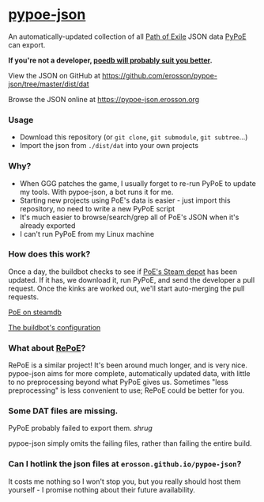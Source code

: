 # [pypoe-json](https://pypoe-json.erosson.org)

An automatically-updated collection of all [Path of Exile](https://www.pathofexile.com) JSON data [PyPoE](https://github.com/OmegaK2/PyPoE) can export.

**If you're not a developer, [poedb will probably suit you better](https://poedb.tw/).**

View the JSON on GitHub at https://github.com/erosson/pypoe-json/tree/master/dist/dat

Browse the JSON online at https://pypoe-json.erosson.org

### Usage

* Download this repository (or `git clone`, `git submodule`, `git subtree`...)
* Import the json from `./dist/dat` into your own projects

### Why?

* When GGG patches the game, I usually forget to re-run PyPoE to update my tools. With pypoe-json, a bot runs it for me.
* Starting new projects using PoE's data is easier - just import this repository, no need to write a new PyPoE script
* It's much easier to browse/search/grep all of PoE's JSON when it's already exported
* I can't run PyPoE from my Linux machine

### How does this work?

Once a day, the buildbot checks to see if [PoE's Steam depot](https://steamdb.info/depot/238961/) has been updated. If it has, we download it, run PyPoE, and send the developer a pull request. Once the kinks are worked out, we'll start auto-merging the pull requests.

[PoE on steamdb](https://steamdb.info/app/238960/)

[The buildbot's configuration](https://github.com/erosson/pypoe-json/blob/master/.github/workflows/assets-export.yml)

### What about [RePoE](https://github.com/brather1ng/RePoE)?

RePoE is a similar project! It's been around much longer, and is very nice. pypoe-json aims for more complete, automatically updated data, with little to no preprocessing beyond what PyPoE gives us. Sometimes "less preprocessing" is less convenient to use; RePoE could be better for you.

### Some DAT files are missing.

PyPoE probably failed to export them. *shrug*

pypoe-json simply omits the failing files, rather than failing the entire build.

### Can I hotlink the json files at `erosson.github.io/pypoe-json`?

It costs me nothing so I won't stop you, but you really should host them yourself - I promise nothing about their future availability.
